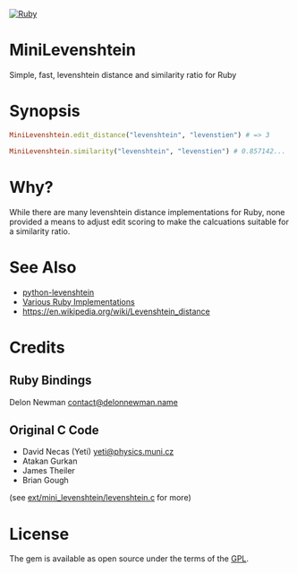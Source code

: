 [![Ruby](https://github.com/delonnewman/mini-levenshtein/actions/workflows/ruby.yml/badge.svg)](https://github.com/delonnewman/mini-levenshtein/actions/workflows/ruby.yml)

# MiniLevenshtein

Simple, fast, levenshtein distance and similarity ratio for Ruby

# Synopsis

```ruby
MiniLevenshtein.edit_distance("levenshtein", "levenstien") # => 3

MiniLevenshtein.similarity("levenshtein", "levenstien") # 0.857142...
```

# Why?

While there are many levenshtein distance implementations for Ruby, none provided a means to adjust edit scoring to make the calcuations suitable for a similarity ratio.

# See Also

- [python-levenshtein](https://github.com/ztane/python-Levenshtein)
- [Various Ruby Implementations](https://rubygems.org/search?query=levenshtein)
- https://en.wikipedia.org/wiki/Levenshtein_distance

# Credits

## Ruby Bindings

Delon Newman <contact@delonnewman.name>

## Original C Code

- David Necas (Yeti) <yeti@physics.muni.cz>
- Atakan Gurkan
- James Theiler
- Brian Gough

(see [ext/mini_levenshtein/levenshtein.c](https://github.com/delonnewman/mini-levenshtein/blob/master/ext/mini_levenshtein/levenshtein.c) for more)

# License

The gem is available as open source under the terms of the [GPL](https://opensource.org/licenses/GPL-2.0).
